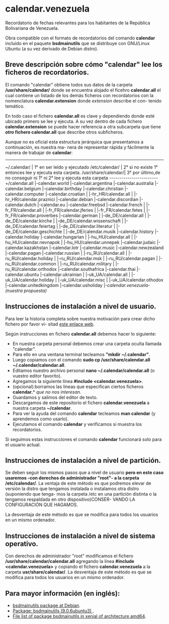 # calendar.venezuela

Recordatorio de fechas relevantes para los habitantes de la República Bolivariana de Venezuela.

Obra compatible con el formato de recordatorios del comando **calendar** incluido en el paquete
**bsdmainutils** que se distribuye con GNU/Linux Ubuntu (a su vez derivado de Debian distro).

## Breve descripción sobre cómo "calendar" lee los ficheros de recordatorios.

El comando "calendar" obtiene  todos sus  datos de la carpeta **/usr/share/calendar/** donde se
encuentra alojado el ficehro **calendar.all** el cual contiene un listado de los demás ficheros
con recordatorios con la nomenclatura **calendar.extension** donde _extension_ describe el con-
tenido temático.

En todo caso el fichero **calendar.all** es  clave y dependiendo  donde esté ubicado primero se
lee y ejecuta. A su vez dentro de cada fichero **calendar.extension** se puede hacer referencia
a otra subcarpeta que tiene **_otro_ fichero calendar.all** que describe otros subficheros.

Aunque no es oficial esta  estructura jerárquica que presentamos a continuación, es nuestra ma-
nera de representar rápida y fácilmente la manera de trabajar de **calendar**:

------------------------
~/.calendar/            | 1° en ser leído y ejecutado
   /etc/calendar/       | 2° si no existe 1° entonces lee y ejecuta esta carpeta.
    /usr/share/calendar/| 3° por último,de no conseguir ni 1° ni 2° lee y ejecuta esta carpeta
------------------------+/calendar.all
                                  |-calendar.world
                                  |-calendar.argentina
                                  |-calendar.australia
                                  |-calendar.belgium
                                  |-calendar.birthday
                                  |-calendar.christian
                                  |-calendar.computer
                                  |-calendar.croatian
                                  |         |-hr_HR/calendar.all
                                  |                         |-hr_HR/calendar.praznici
                                  |-calendar.debian
                                  |-calendar.discordian
                                  |-calendar.dutch
                                  |-calendar.eu
                                  |-calendar.freebsd
                                  |-calendar.french
                                  |         |-fr_FR/calendar.all
                                  |                         |-fr_FR/calendar.jferies
                                  |                         |-fr_FR/calendar.fetes
                                  |                         |-fr_FR/calendar.proverbes
                                  |-calendar.german
                                  |         |-de_DE/calendar.all
                                  |                         |-de_DE/calendar.kirche
                                  |                         |-de_DE/calendar.wissenschaft
                                  |                         |-de_DE/calendar.feiertag
                                  |                         |-de_DE/calendar.literatur
                                  |                         |-de_DE/calendar.geschichte
                                  |                         |-de_DE/calendar.musik
                                  |-calendar.history
                                  |-calendar.holiday
                                  |-calendar.hungarian
                                  |         |-hu_HU/calendar.all
                                  |                         |-hu_HU/calendar.nevnapok
                                  |                         |-hu_HU/calendar.unnepek
                                  |-calendar.judaic
                                  |-calendar.kazakhstan
                                  |-calendar.lotr
                                  |-calendar.music
                                  |-calendar.newzealand
                                  |-calendar.pagan
                                  |-calendar.russian
                                  |         |-ru_RU/calendar.all
                                  |                         |-ru_RU/calendar.holiday
                                  |                         |-ru_RU/calendar.msk
                                  |                         |-ru_RU/calendar.pagan
                                  |                         |-ru_RU/calendar.common
                                  |                         |-ru_RU/calendar.military
                                  |                         |-ru_RU/calendar.orthodox
                                  |-calendar.southafrica
                                  |-calendar.thai
                                  |-calendar.ubuntu
                                  |-calendar.ukrainian
                                  |         |-uk_UA/calendar.all
                                  |                         |-uk_UA/calendar.holiday
                                  |                         |-uk_UA/calendar.misc
                                  |                         |-uk_UA/calendar.othodox
                                  |-calendar.unitedkingdom
                                  |-calendar.usholiday
                                  |-_calendar.venezuela- (nuestra propuesta)_

## Instrucciones de instalación a nivel de usuario.

Para leer la historia completa sobre nuestra motivación para crear dicho fichero por favor vi-
sitad [este enlace web](http://www.ks7000.net.ve/2017/04/21/comandos-gnulinux-conocidos/).

Según instrucciones en fichero **calendar.all** debemos hacer lo siguiente:

* En nuestra carpeta personal debemos crear una carpeta oculta llamada "calendar".
* Para ello en una ventana terminal tecleamos **"mkdir ~/.calendar"**.
* Luego copiamos con el comando **sudo cp /usr/share/calendar.all ~/.calendar/calendar.all**.
* Editamos nuestro archivo personal **nano ~/.calendar/calendar.all** (o vuestro editor favorito).
* Agregamos la siguiente línea **#include <calendar.venezuela>**.
* (opcional):borramos las líneas que especifican ciertos ficheros **calendar.*** _que no nos interesan_.
* Guardamos y salimos del editor de texto.
* Descargamos de este repositorio el fichero **calendar.venezuela** a nuestra carpeta **~/calendar**.
* Para ver la ayuda del comando **calendar** tecleamos **man calendar** (y aprendemos como usarlo).
* Ejecutamos el comando **calendar** y verificamos si muestra los recordatorios.

Si seguimos estas instrucciones el comando **calendar** funcionará solo para el usuario actual.

## Instrucciones de instalación a nivel de partición.

Se deben seguir los mismos pasos que a nivel de usuario **pero en este caso usaremos -con derechos
de administrador "root"- a la carpeta /etc/calendar/**. La ventaja de este  método es que podremos
elevar de versión la distro que tengamos instalada o instalamos otra distro (suponiendo que tenga-
mos la carpeta /etc en una partición distinta o la tengamos respaldada en otro dispositivo)CONSER-
VANDO LA CONFIGURACIÓN QUE HAGAMOS.

La desventaja de este método es que se modifica para todos los usuarios en un mismo ordenador.

## Instrucciones de instalación a nivel de sistema operativo.

Con derechos de  administrador "root" modificamos  el fichero **/usr/share/calendar/calendar.all**
agregando la línea **#include <calendar.venezuela>** y copiando el fichero **calendar.venezuela** a
la carpeta **usr/share/calendar/**. La desventaja de este método es que se modifica para todos los
usuarios en un mismo ordenador.

## Para mayor información (en inglés):
* [bsdmainutils package at Debian](http://metadata.ftp-master.debian.org/changelogs/main/b/bsdmainutils/bsdmainutils_9.0.12+nmu1_copyright).
* [Package: bsdmainutils (9.0.6ubuntu3) ](http://packages.ubuntu.com/xenial/bsdmainutils).
* [File list of package bsdmainutils in xenial of architecture amd64](http://packages.ubuntu.com/xenial/amd64/bsdmainutils/filelist).
